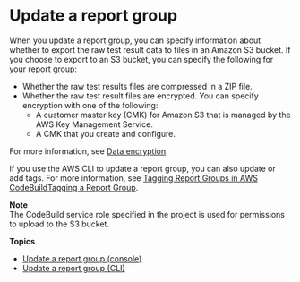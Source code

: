 # Update a report group<a name="report-group-export-settings"></a>

 When you update a report group, you can specify information about whether to export the raw test result data to files in an Amazon S3 bucket\. If you choose to export to an S3 bucket, you can specify the following for your report group: 
+ Whether the raw test results files are compressed in a ZIP file\.
+ Whether the raw test result files are encrypted\. You can specify encryption with one of the following:
  + A customer master key \(CMK\) for Amazon S3 that is managed by the AWS Key Management Service\. 
  + A CMK that you create and configure\.

 For more information, see [Data encryption](security-encryption.md)\. 

If you use the AWS CLI to update a report group, you can also update or add tags\. For more information, see [Tagging Report Groups in AWS CodeBuildTagging a Report Group](how-to-tag-report-group.md)\.

**Note**  
The CodeBuild service role specified in the project is used for permissions to upload to the S3 bucket\.

**Topics**
+ [Update a report group \(console\)](update-report-group-console.md)
+ [Update a report group \(CLI\)](update-report-group-cli.md)